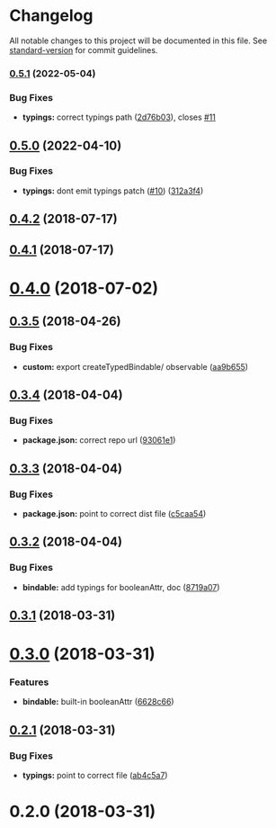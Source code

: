 # Changelog

All notable changes to this project will be documented in this file. See [standard-version](https://github.com/conventional-changelog/standard-version) for commit guidelines.

### [0.5.1](https://github.com/bigopon/aurelia-typed-observable-plugin/compare/v0.5.0...v0.5.1) (2022-05-04)


### Bug Fixes

* **typings:** correct typings path ([2d76b03](https://github.com/bigopon/aurelia-typed-observable-plugin/commit/2d76b03e0b28fb64b9edba5dd69c803c8c82fa4a)), closes [#11](https://github.com/bigopon/aurelia-typed-observable-plugin/issues/11)

## [0.5.0](https://github.com/bigopon/aurelia-typed-observable-plugin/compare/v0.4.2...v0.5.0) (2022-04-10)


### Bug Fixes

* **typings:** dont emit typings patch ([#10](https://github.com/bigopon/aurelia-typed-observable-plugin/issues/10)) ([312a3f4](https://github.com/bigopon/aurelia-typed-observable-plugin/commit/312a3f473f8c3f9df0374f80b005ddc6ff0d894c))

## [0.4.2](https://github.com/bigopon/aurelia-typed-observable-plugin/compare/v0.4.1...v0.4.2) (2018-07-17)



## [0.4.1](https://github.com/bigopon/aurelia-typed-observable-plugin/compare/v0.4.0...v0.4.1) (2018-07-17)



# [0.4.0](https://github.com/bigopon/aurelia-typed-observable-plugin/compare/v0.3.5...v0.4.0) (2018-07-02)



## [0.3.5](https://github.com/bigopon/aurelia-typed-observable-plugin/compare/v0.3.4...v0.3.5) (2018-04-26)


### Bug Fixes

* **custom:** export createTypedBindable/ observable ([aa9b655](https://github.com/bigopon/aurelia-typed-observable-plugin/commit/aa9b65538116e0ef5080a1c0b0a1f22f9ca81c23))



## [0.3.4](https://github.com/bigopon/aurelia-typed-observable-plugin/compare/v0.3.3...v0.3.4) (2018-04-04)


### Bug Fixes

* **package.json:** correct repo url ([93061e1](https://github.com/bigopon/aurelia-typed-observable-plugin/commit/93061e1e73eea990620e352e4e4bfdc5f7def556))



## [0.3.3](https://github.com/bigopon/aurelia-typed-observable-plugin/compare/v0.3.2...v0.3.3) (2018-04-04)


### Bug Fixes

* **package.json:** point to correct dist file ([c5caa54](https://github.com/bigopon/aurelia-typed-observable-plugin/commit/c5caa54e6e1bdc620a5d2bc572587542003110c4))



## [0.3.2](https://github.com/bigopon/aurelia-typed-observable-plugin/compare/v0.3.1...v0.3.2) (2018-04-04)


### Bug Fixes

* **bindable:** add typings for booleanAttr, doc ([8719a07](https://github.com/bigopon/aurelia-typed-observable-plugin/commit/8719a078a8a4ab27630766633b4bda6fc7fa523b))



## [0.3.1](https://github.com/bigopon/aurelia-typed-observable-plugin/compare/v0.3.0...v0.3.1) (2018-03-31)



# [0.3.0](https://github.com/bigopon/aurelia-typed-observable-plugin/compare/v0.2.1...v0.3.0) (2018-03-31)


### Features

* **bindable:** built-in booleanAttr ([6628c66](https://github.com/bigopon/aurelia-typed-observable-plugin/commit/6628c66c070276730c09975d8f29b5245da41606))



## [0.2.1](https://github.com/bigopon/aurelia-typed-observable-plugin/compare/v0.2.0...v0.2.1) (2018-03-31)


### Bug Fixes

* **typings:** point to correct file ([ab4c5a7](https://github.com/bigopon/aurelia-typed-observable-plugin/commit/ab4c5a709929dd545733982a8795c8a0ee918d58))



# 0.2.0 (2018-03-31)



